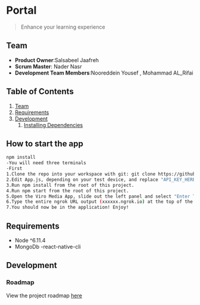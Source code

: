 # Portal
> Enhance your learning experience

## Team

  - __Product Owner__:Salsabeel Jaafreh
  - __Scrum Master__: Nader Nasr
  - __Development Team Members__:Nooreddein Yousef , Mohammad AL_Rifai

## Table of Contents
1. [Team](#team)
1. [Requirements](#requirements)
1. [Development](#development)
    1. [Installing Dependencies](#installing-dependencies)



## How to start the app

```sh
npm install
-You will need three terminals
-First
1.Clone the repo into your workspace with git: git clone https://github.com/viromedia/viro.git.
2.Edit App.js, depending on your test device, and replace "API_KEY_HERE" with the key emailed to you with signup.
3.Run npm install from the root of this project.
4.Run npm start from the root of this project.
5.Open the Viro Media App, slide out the left panel and select "Enter Testbed".
6.Type the entire ngrok URL output (xxxxxx.ngrok.io) at the top of the terminal into the text field and hit 'GO'
7.You should now be in the application! Enjoy!
```

## Requirements

- Node ^6.11.4
- MongoDb
-react-native-cli

## Development

<!-- ### Installing Dependencies

From within the root directory:

```sh
sudo npm install -g bower
npm install
bower install
``` -->

### Roadmap

View the project roadmap [here](https://waffle.io/GettCreative/Portal)
